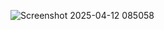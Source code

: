 ![Screenshot 2025-04-12 085058](https://github.com/user-attachments/assets/96d013e4-10fd-4ace-9f52-21220a8c60dd)
